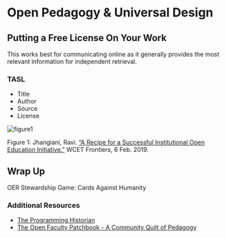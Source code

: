 # Open Pedagogy & Universal Design

## Putting a Free License On Your Work

This works best for communicating online as it generally provides the most relevant information for independent retrieval.

### TASL
- Title
- Author
- Source
- License

![figure1](/oerg.png)

Figure 1: Jhangiani, Ravi. [“A Recipe for a Successful Institutional Open Education Initiative.”](https://wcetfrontiers.org/2019/02/06/successful-institutional-open-education-initiative/) WCET Frontiers, 6 Feb. 2019.


## Wrap Up
OER Stewardship
Game: Cards Against Humanity

### Additional Resources
- [The Programming Historian](https://programminghistorian.org/)
- [The Open Faculty Patchbook - A Community Quilt of Pedagogy](https://facultypatchbook.pressbooks.com/)
